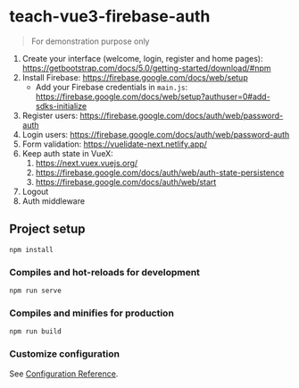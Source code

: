 # teach-vue3-firebase-auth

> For demonstration purpose only

1. Create your interface (welcome, login, register and home pages): https://getbootstrap.com/docs/5.0/getting-started/download/#npm
2. Install Firebase: https://firebase.google.com/docs/web/setup
   - Add your Firebase credentials in `main.js`: https://firebase.google.com/docs/web/setup?authuser=0#add-sdks-initialize
1. Register users: https://firebase.google.com/docs/auth/web/password-auth
2. Login users: https://firebase.google.com/docs/auth/web/password-auth
3. Form validation: https://vuelidate-next.netlify.app/
4. Keep auth state in VueX:
   1. https://next.vuex.vuejs.org/
   2. https://firebase.google.com/docs/auth/web/auth-state-persistence
   3. https://firebase.google.com/docs/auth/web/start
5. Logout
6. Auth middleware

## Project setup
```
npm install
```

### Compiles and hot-reloads for development
```
npm run serve
```

### Compiles and minifies for production
```
npm run build
```

### Customize configuration
See [Configuration Reference](https://cli.vuejs.org/config/).
